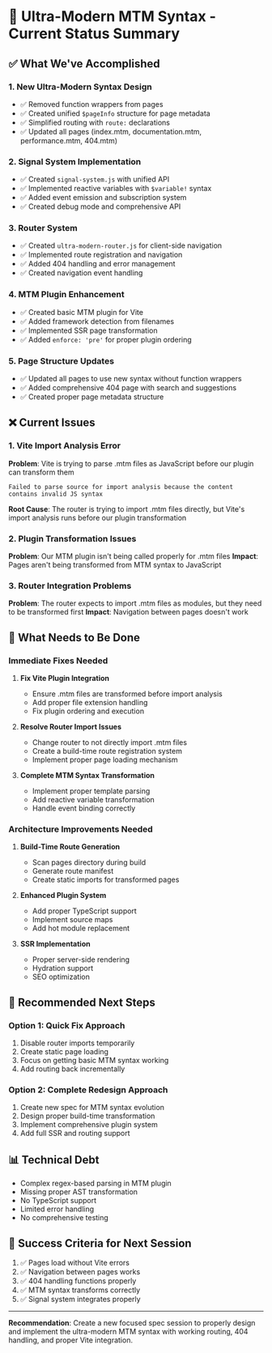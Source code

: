 # 🚀 Ultra-Modern MTM Syntax - Current Status Summary

## ✅ What We've Accomplished

### 1. New Ultra-Modern Syntax Design

- ✅ Removed function wrappers from pages
- ✅ Created unified `$pageInfo` structure for page metadata
- ✅ Simplified routing with `route:` declarations
- ✅ Updated all pages (index.mtm, documentation.mtm, performance.mtm, 404.mtm)

### 2. Signal System Implementation

- ✅ Created `signal-system.js` with unified API
- ✅ Implemented reactive variables with `$variable!` syntax
- ✅ Added event emission and subscription system
- ✅ Created debug mode and comprehensive API

### 3. Router System

- ✅ Created `ultra-modern-router.js` for client-side navigation
- ✅ Implemented route registration and navigation
- ✅ Added 404 handling and error management
- ✅ Created navigation event handling

### 4. MTM Plugin Enhancement

- ✅ Created basic MTM plugin for Vite
- ✅ Added framework detection from filenames
- ✅ Implemented SSR page transformation
- ✅ Added `enforce: 'pre'` for proper plugin ordering

### 5. Page Structure Updates

- ✅ Updated all pages to use new syntax without function wrappers
- ✅ Added comprehensive 404 page with search and suggestions
- ✅ Created proper page metadata structure

## ❌ Current Issues

### 1. Vite Import Analysis Error

**Problem**: Vite is trying to parse .mtm files as JavaScript before our plugin can transform them

```
Failed to parse source for import analysis because the content contains invalid JS syntax
```

**Root Cause**: The router is trying to import .mtm files directly, but Vite's import analysis runs before our plugin transformation

### 2. Plugin Transformation Issues

**Problem**: Our MTM plugin isn't being called properly for .mtm files
**Impact**: Pages aren't being transformed from MTM syntax to JavaScript

### 3. Router Integration Problems

**Problem**: The router expects to import .mtm files as modules, but they need to be transformed first
**Impact**: Navigation between pages doesn't work

## 🎯 What Needs to Be Done

### Immediate Fixes Needed

1. **Fix Vite Plugin Integration**

   - Ensure .mtm files are transformed before import analysis
   - Add proper file extension handling
   - Fix plugin ordering and execution

2. **Resolve Router Import Issues**

   - Change router to not directly import .mtm files
   - Create a build-time route registration system
   - Implement proper page loading mechanism

3. **Complete MTM Syntax Transformation**
   - Implement proper template parsing
   - Add reactive variable transformation
   - Handle event binding correctly

### Architecture Improvements Needed

1. **Build-Time Route Generation**

   - Scan pages directory during build
   - Generate route manifest
   - Create static imports for transformed pages

2. **Enhanced Plugin System**

   - Add proper TypeScript support
   - Implement source maps
   - Add hot module replacement

3. **SSR Implementation**
   - Proper server-side rendering
   - Hydration support
   - SEO optimization

## 🚀 Recommended Next Steps

### Option 1: Quick Fix Approach

1. Disable router imports temporarily
2. Create static page loading
3. Focus on getting basic MTM syntax working
4. Add routing back incrementally

### Option 2: Complete Redesign Approach

1. Create new spec for MTM syntax evolution
2. Design proper build-time transformation
3. Implement comprehensive plugin system
4. Add full SSR and routing support

## 📊 Technical Debt

- Complex regex-based parsing in MTM plugin
- Missing proper AST transformation
- No TypeScript support
- Limited error handling
- No comprehensive testing

## 🎯 Success Criteria for Next Session

1. ✅ Pages load without Vite errors
2. ✅ Navigation between pages works
3. ✅ 404 handling functions properly
4. ✅ MTM syntax transforms correctly
5. ✅ Signal system integrates properly

---

**Recommendation**: Create a new focused spec session to properly design and implement the ultra-modern MTM syntax with working routing, 404 handling, and proper Vite integration.
